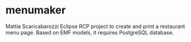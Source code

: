 menumaker
=========
Mattia Scaricabarozzi
Eclipse RCP project to create and print a restaurant menu page. Based on EMF models, it requires PostgreSQL database.
